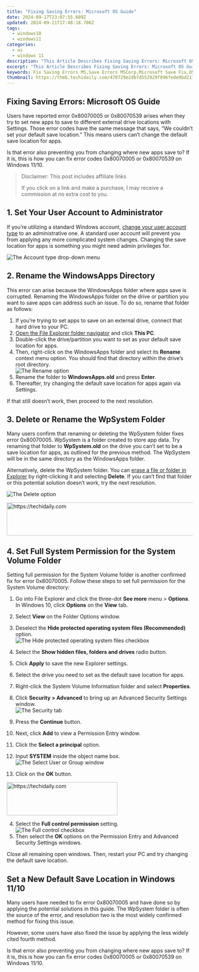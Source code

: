 ```yaml
---
title: "Fixing Saving Errors: Microsoft OS Guide"
date: 2024-09-17T23:07:55.609Z
updated: 2024-09-21T17:48:18.706Z
tags:
  - windows10
  - windows11
categories:
  - os
  - windows 11
description: "This Article Describes Fixing Saving Errors: Microsoft OS Guide"
excerpt: "This Article Describes Fixing Saving Errors: Microsoft OS Guide"
keywords: Fix Saving Errors MS,Save Errors MSCorp,Microsoft Save Fix,OS Saving Guide,Windows Saving Help,Corp Save Issue,MSOptimize Savings
thumbnail: https://thmb.techidaily.com/470729e2db7d552929f896fede9bd2112971e2401fbcd66ce15df928f6be58b2.jpg
---
```


## Fixing Saving Errors: Microsoft OS Guide

 Users have reported error 0x80070005 or 0x80070539 arises when they try to set new apps to save to different external drive locations with Settings. Those error codes have the same message that says, “We couldn’t set your default save location.” This means users can’t change the default save location for apps.

 Is that error also preventing you from changing where new apps save to? If it is, this is how you can fix error codes 0x80070005 or 0x80070539 on Windows 11/10\.

>  Disclaimer: This post includes affiliate links
>
>  If you click on a link and make a purchase, I may receive a commission at no extra cost to you.
>

## 1\. Set Your User Account to Administrator

 If you’re utilizing a standard Windows account, [change your user account type](https://www.makeuseof.com/ways-to-change-user-account-windows-10/) to an administrative one. A standard user account will prevent you from applying any more complicated system changes. Changing the save location for apps is something you might need admin privileges for.

![The Account type drop-down menu](https://static1.makeuseofimages.com/wordpress/wp-content/uploads/2023/08/change-account-type-window.jpg)

## 2\. Rename the WindowsApps Directory

 This error can arise because the WindowsApps folder where apps save is corrupted. Renaming the WindowsApps folder on the drive or partition you want to save apps can address such an issue. To do so, rename that folder as follows:

1. If you’re trying to set apps to save on an external drive, connect that hard drive to your PC.
2. [Open the File Explorer folder navigator](https://www.makeuseof.com/windows-open-file-explorer/) and click **This PC**.
3. Double-click the drive/partition you want to set as your default save location for apps.
4. Then, right-click on the WindowsApps folder and select its **Rename** context menu option. You should find that directory within the drive’s root directory.  
![The Rename option](https://static1.makeuseofimages.com/wordpress/wp-content/uploads/2023/08/delete-button.jpg)
5. Rename the folder to **WindowsApps.old** and press **Enter**.
6. Thereafter, try changing the default save location for apps again via Settings.

 If that still doesn’t work, then proceed to the next resolution.

## 3\. Delete or Rename the WpSystem Folder

 Many users confirm that renaming or deleting the WpSystem folder fixes error 0x80070005\. WpSystem is a folder created to store app data. Try renaming that folder to **WpSystem.old** on the drive you can’t set to be a save location for apps, as outlined for the previous method. The WpSystem will be in the same directory as the WindowsApps folder.

 Alternatively, delete the WpSystem folder. You can [erase a file or folder in Explorer](https://www.makeuseof.com/windows-11-delete-select-files/) by right-clicking it and selecting **Delete**. If you can’t find that folder or this potential solution doesn’t work, try the next resolution.

![The Delete option](https://static1.makeuseofimages.com/wordpress/wp-content/uploads/2023/08/delete-option.jpg)

<!-- affiliate ads begin -->
<a href="https://appsumo.8odi.net/c/5597632/2043856/7443" target="_top" id="2043856">
  <img src="//a.impactradius-go.com/display-ad/7443-2043856" border="0" alt="https://techidaily.com" width="728" height="90"/>
</a>
<img height="0" width="0" src="https://appsumo.8odi.net/i/5597632/2043856/7443" style="position:absolute;visibility:hidden;" border="0" />
<!-- affiliate ads end -->

## 4\. Set Full System Permission for the System Volume Folder

 Setting full permission for the System Volume folder is another confirmed fix for error 0x80070005\. Follow these steps to set full permission for the System Volume directory:

1. Go into File Explorer and click the three-dot **See more** menu > **Options**. In Windows 10, click **Options** on the **View** tab.
2. Select **View** on the Folder Options window.
3. Deselect the **Hide protected operating system files (Recommended)** option.  
![The Hide protected operating system files checkbox](https://static1.makeuseofimages.com/wordpress/wp-content/uploads/2023/08/hide-protected-operating-system-files.jpg)
4. Select the **Show hidden files, folders and drives** radio button.
5. Click **Apply** to save the new Explorer settings.

1. Select the drive you need to set as the default save location for apps.
2. Right-click the System Volume Information folder and select **Properties**.
3. Click **Security > Advanced** to bring up an Advanced Security Settings window.  
![The Security tab](https://static1.makeuseofimages.com/wordpress/wp-content/uploads/2023/08/security-tab.jpg)
4. Press the **Continue** button.
5. Next, click **Add** to view a Permission Entry window.

1. Click the **Select a principal** option.
2. Input **SYSTEM** inside the object name box.  
![The Select User or Group window](https://static1.makeuseofimages.com/wordpress/wp-content/uploads/2023/08/select-user-group.jpg)
3. Click on the **OK** button.

<!-- affiliate ads begin -->
<a href="https://aligracehair.sjv.io/c/5597632/2080312/19272" target="_top" id="2080312">
  <img src="//a.impactradius-go.com/display-ad/19272-2080312" border="0" alt="https://techidaily.com" width="300" height="90"/>
</a>
<img height="0" width="0" src="https://aligracehair.sjv.io/i/5597632/2080312/19272" style="position:absolute;visibility:hidden;" border="0" />
<!-- affiliate ads end -->

4. Select the **Full control permission** setting.  
![The Full control checkbox](https://static1.makeuseofimages.com/wordpress/wp-content/uploads/2023/08/full-control-option.jpg)
5. Then select the **OK** options on the Permission Entry and Advanced Security Settings windows.

 Close all remaining open windows. Then, restart your PC and try changing the default save location.

## Set a New Default Save Location in Windows 11/10

 Many users have needed to fix error 0x80070005 and have done so by applying the potential solutions in this guide. The WpSystem folder is often the source of the error, and resolution two is the most widely confirmed method for fixing this issue.

 However, some users have also fixed the issue by applying the less widely cited fourth method.

 Is that error also preventing you from changing where new apps save to? If it is, this is how you can fix error codes 0x80070005 or 0x80070539 on Windows 11/10\.



<ins class="adsbygoogle"
      style="display:block"
      data-ad-client="ca-pub-7571918770474297"
      data-ad-slot="8358498916"
      data-ad-format="auto"
      data-full-width-responsive="true"></ins>
    